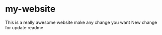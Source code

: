 # my-website

This is a really awesome website
make any change you want
New change for update readme
